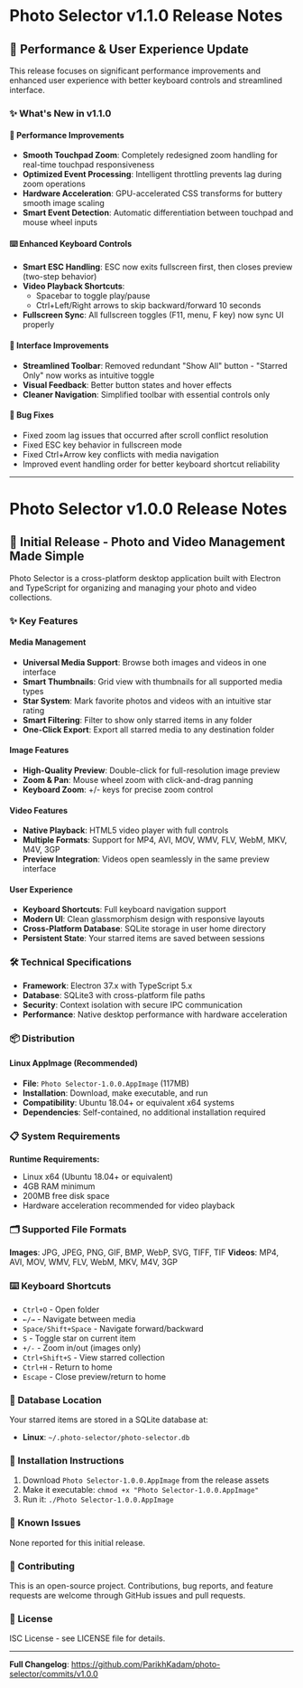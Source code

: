 # Photo Selector v1.1.0 Release Notes

## 🚀 Performance & User Experience Update

This release focuses on significant performance improvements and enhanced user experience with better keyboard controls and streamlined interface.

### ✨ What's New in v1.1.0

#### 🎯 Performance Improvements
- **Smooth Touchpad Zoom**: Completely redesigned zoom handling for real-time touchpad responsiveness
- **Optimized Event Processing**: Intelligent throttling prevents lag during zoom operations
- **Hardware Acceleration**: GPU-accelerated CSS transforms for buttery smooth image scaling
- **Smart Event Detection**: Automatic differentiation between touchpad and mouse wheel inputs

#### ⌨️ Enhanced Keyboard Controls
- **Smart ESC Handling**: ESC now exits fullscreen first, then closes preview (two-step behavior)
- **Video Playback Shortcuts**: 
  - Spacebar to toggle play/pause
  - Ctrl+Left/Right arrows to skip backward/forward 10 seconds
- **Fullscreen Sync**: All fullscreen toggles (F11, menu, F key) now sync UI properly

#### 🎨 Interface Improvements  
- **Streamlined Toolbar**: Removed redundant "Show All" button - "Starred Only" now works as intuitive toggle
- **Visual Feedback**: Better button states and hover effects
- **Cleaner Navigation**: Simplified toolbar with essential controls only

#### 🐛 Bug Fixes
- Fixed zoom lag issues that occurred after scroll conflict resolution
- Fixed ESC key behavior in fullscreen mode
- Fixed Ctrl+Arrow key conflicts with media navigation
- Improved event handling order for better keyboard shortcut reliability

---

# Photo Selector v1.0.0 Release Notes

## 🎉 Initial Release - Photo and Video Management Made Simple

Photo Selector is a cross-platform desktop application built with Electron and TypeScript for organizing and managing your photo and video collections.

### ✨ Key Features

#### Media Management
- **Universal Media Support**: Browse both images and videos in one interface
- **Smart Thumbnails**: Grid view with thumbnails for all supported media types
- **Star System**: Mark favorite photos and videos with an intuitive star rating
- **Smart Filtering**: Filter to show only starred items in any folder
- **One-Click Export**: Export all starred media to any destination folder

#### Image Features
- **High-Quality Preview**: Double-click for full-resolution image preview
- **Zoom & Pan**: Mouse wheel zoom with click-and-drag panning
- **Keyboard Zoom**: +/- keys for precise zoom control

#### Video Features
- **Native Playback**: HTML5 video player with full controls
- **Multiple Formats**: Support for MP4, AVI, MOV, WMV, FLV, WebM, MKV, M4V, 3GP
- **Preview Integration**: Videos open seamlessly in the same preview interface

#### User Experience
- **Keyboard Shortcuts**: Full keyboard navigation support
- **Modern UI**: Clean glassmorphism design with responsive layouts
- **Cross-Platform Database**: SQLite storage in user home directory
- **Persistent State**: Your starred items are saved between sessions

### 🛠️ Technical Specifications

- **Framework**: Electron 37.x with TypeScript 5.x
- **Database**: SQLite3 with cross-platform file paths
- **Security**: Context isolation with secure IPC communication
- **Performance**: Native desktop performance with hardware acceleration

### 📦 Distribution

#### Linux AppImage (Recommended)
- **File**: `Photo Selector-1.0.0.AppImage` (117MB)
- **Installation**: Download, make executable, and run
- **Compatibility**: Ubuntu 18.04+ or equivalent x64 systems
- **Dependencies**: Self-contained, no additional installation required

### 📋 System Requirements

**Runtime Requirements:**
- Linux x64 (Ubuntu 18.04+ or equivalent)
- 4GB RAM minimum
- 200MB free disk space
- Hardware acceleration recommended for video playback

### 🗂️ Supported File Formats

**Images**: JPG, JPEG, PNG, GIF, BMP, WebP, SVG, TIFF, TIF
**Videos**: MP4, AVI, MOV, WMV, FLV, WebM, MKV, M4V, 3GP

### ⌨️ Keyboard Shortcuts

- `Ctrl+O` - Open folder
- `←/→` - Navigate between media
- `Space/Shift+Space` - Navigate forward/backward
- `S` - Toggle star on current item
- `+/-` - Zoom in/out (images only)
- `Ctrl+Shift+S` - View starred collection
- `Ctrl+H` - Return to home
- `Escape` - Close preview/return to home

### 💾 Database Location

Your starred items are stored in a SQLite database at:
- **Linux**: `~/.photo-selector/photo-selector.db`

### 📖 Installation Instructions

1. Download `Photo Selector-1.0.0.AppImage` from the release assets
2. Make it executable: `chmod +x "Photo Selector-1.0.0.AppImage"`
3. Run it: `./Photo Selector-1.0.0.AppImage`

### 🐛 Known Issues

None reported for this initial release.

### 🤝 Contributing

This is an open-source project. Contributions, bug reports, and feature requests are welcome through GitHub issues and pull requests.

### 📄 License

ISC License - see LICENSE file for details.

---

**Full Changelog**: https://github.com/ParikhKadam/photo-selector/commits/v1.0.0
